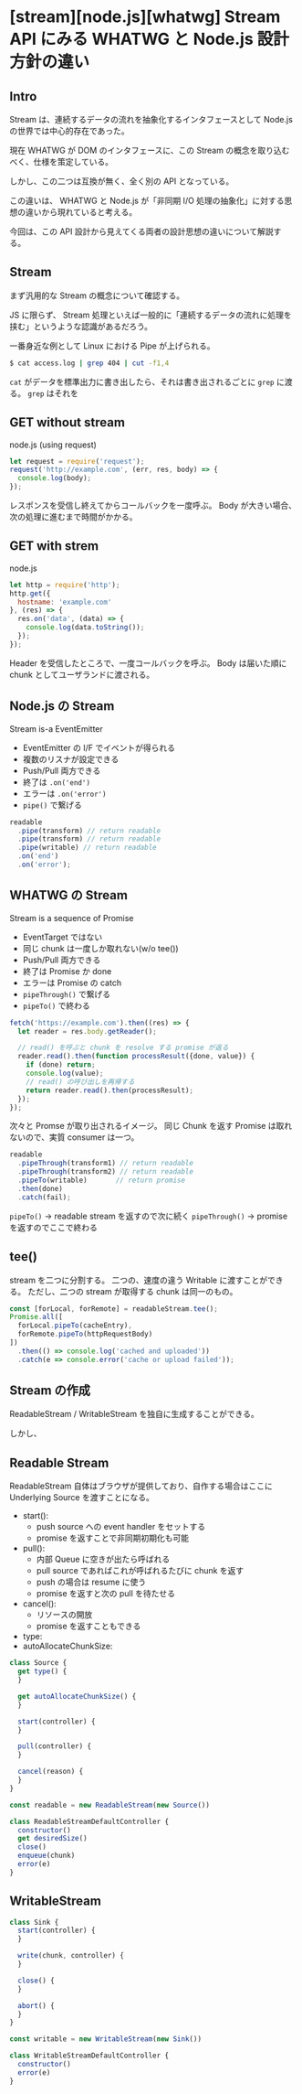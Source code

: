 # [stream][node.js][whatwg] Stream API にみる WHATWG と Node.js 設計方針の違い

## Intro

Stream は、連続するデータの流れを抽象化するインタフェースとして Node.js の世界では中心的存在であった。

現在 WHATWG が DOM のインタフェースに、この Stream の概念を取り込むべく、仕様を策定している。

しかし、この二つは互換が無く、全く別の API となっている。

この違いは、 WHATWG と Node.js が「非同期 I/O 処理の抽象化」に対する思想の違いから現れていると考える。

今回は、この API 設計から見えてくる両者の設計思想の違いについて解説する。


## Stream

まず汎用的な Stream の概念について確認する。

JS に限らず、 Stream 処理といえば一般的に「連続するデータの流れに処理を挟む」というような認識があるだろう。

一番身近な例として Linux における Pipe が上げられる。

```sh
$ cat access.log | grep 404 | cut -f1,4
```

`cat` がデータを標準出力に書き出したら、それは書き出されるごとに `grep` に渡る。
`grep` はそれを



## GET without stream

node.js (using request)

```js
let request = require('request');
request('http://example.com', (err, res, body) => {
  console.log(body);
});
```

レスポンスを受信し終えてからコールバックを一度呼ぶ。
Body が大きい場合、次の処理に進むまで時間がかかる。


## GET with strem

node.js

```js
let http = require('http');
http.get({
  hostname: 'example.com'
}, (res) => {
  res.on('data', (data) => {
    console.log(data.toString());
  });
});
```

Header を受信したところで、一度コールバックを呼ぶ。
Body は届いた順に chunk としてユーザランドに渡される。


## Node.js の Stream

Stream is-a EventEmitter

- EventEmitter の I/F でイベントが得られる
- 複数のリスナが設定できる
- Push/Pull 両方できる
- 終了は `.on('end')`
- エラーは `.on('error')`
- `pipe()` で繋げる


```js
readable
  .pipe(transform) // return readable
  .pipe(transform) // return readable
  .pipe(writable) // return readable
  .on('end')
  .on('error');
```


## WHATWG の Stream

Stream is a sequence of Promise

- EventTarget ではない
- 同じ chunk は一度しか取れない(w/o tee())
- Push/Pull 両方できる
- 終了は Promise か done
- エラーは Promise の catch
- `pipeThrough()` で繋げる
- `pipeTo()` で終わる

```js
fetch('https://example.com').then((res) => {
  let reader = res.body.getReader();

  // read() を呼ぶと chunk を resolve する promise が返る
  reader.read().then(function processResult({done, value}) {
    if (done) return;
    console.log(value);
    // read() の呼び出しを再帰する
    return reader.read().then(processResult);
  });
});
```

次々と Promse が取り出されるイメージ。
同じ Chunk を返す Promise は取れないので、実質 consumer は一つ。

```js
readable
  .pipeThrough(transform1) // return readable
  .pipeThrough(transform2) // return readable
  .pipeTo(writable)       // return promise
  .then(done)
  .catch(fail);
```

`pipeTo()` -> readable stream を返すので次に続く
`pipeThrough()` -> promise を返すのでここで終わる


## tee()

stream を二つに分割する。
二つの、速度の違う Writable に渡すことができる。
ただし、二つの stream が取得する chunk は同一のもの。

```js
const [forLocal, forRemote] = readableStream.tee();
Promise.all([
  forLocal.pipeTo(cacheEntry),
  forRemote.pipeTo(httpRequestBody)
])
  .then(() => console.log('cached and uploaded'))
  .catch(e => console.error('cache or upload failed'));
```



## Stream の作成

ReadableStream / WritableStream を独自に生成することができる。

しかし、



## Readable Stream


ReadableStream 自体はブラウザが提供しており、自作する場合はここに Underlying Source を渡すことになる。


- start():
  - push source への event handler をセットする
  - promise を返すことで非同期初期化も可能
- pull():
  - 内部 Queue に空きが出たら呼ばれる
  - pull source であればこれが呼ばれるたびに chunk を返す
  - push の場合は resume に使う
  - promise を返すと次の pull を待たせる
- cancel():
  - リソースの開放
  - promise を返すこともできる
- type:
- autoAllocateChunkSize:


```js
class Source {
  get type() {
  }

  get autoAllocateChunkSize() {
  }

  start(controller) {
  }

  pull(controller) {
  }

  cancel(reason) {
  }
}

const readable = new ReadableStream(new Source())
```

```js
class ReadableStreamDefaultController {
  constructor()
  get desiredSize()
  close()
  enqueue(chunk)
  error(e)
}
```


## WritableStream

```js
class Sink {
  start(controller) {
  }

  write(chunk, controller) {
  }

  close() {
  }

  abort() {
  }
}

const writable = new WritableStream(new Sink())
```



```js
class WritableStreamDefaultController {
  constructor()
  error(e)
}
```

